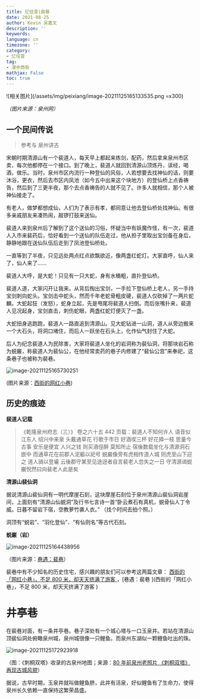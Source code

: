 ```yaml
---
title: 忆往昔|裴巷
date: 2021-08-25
author: Kevin 吴嘉文
description: ''
keywords: 
language: cn
timezone: ''
category:
- 忆往昔
tag:
- 漫步西街
mathjax: False
toc: true
---
```


![相关图片](/assets/img/peixiang/image-20211125165133535.png =x300)

*（图片来源：泉州网）*

<!--more-->

## 一个民间传说

> 参考与 泉州讲古

宋朝时期清源山有一个裴道人，每天早上都起来练剑，配药，然后拿来泉州市区卖，每次他都停在一个接口。到了晚上，裴道人就回到清源山顶炼丹，读经，喝酒，做乐。当时，泉州市区内流行一种登仙的风俗，人若想要去找神仙的话，则要沐浴，更衣，然后去市区内凤池（如今五中出来这个块地方）的登仙桥上点香祷告，然后到了三更半夜，那个去点香祷告的人就不见了。许多人就相信，那个人被神仙接走了。

有老人，做梦都想成仙，人们为了表示有孝，都同意让他去登仙桥处找神仙。有很多亲戚朋友来凑热闹，敲锣打鼓来送仙。

裴道人来到泉州后了解到了这个送仙的习俗，怀疑当中有妖魔作怪，有一次，裴道人入市来裴药后，恰好看到一个送仙的队伍走过，他从担子里取出宝剑备在身后，静静地跟在送仙队伍后走到了凤池登仙桥处。

一直等到了半夜，只见远处两点红点欲飘欲近，像两盏红蛇灯。大家直呼，仙人来了，仙人来了……

裴道人大呼，是大蛇！只见有一只大蛇，身有水桶粗，直扑登仙桥。

裴道人道，大家闪开让我来。从背后掏出宝剑，一手拉下登仙桥上老人，另一手持宝剑刺向蛇头。宝剑击中蛇头，然而千年老蛇骨粗皮硬，裴道人仅砍掉了一两片蛇麟。大蛇起狂（发怒），蛇身立起，先是甩尾将裴道人扫倒。而后张嘴扑来，裴道人见况起身，宝剑直击，刺伤蛇眼，两盏红蛇灯便灭了一盏。

大蛇扭身逃跑跑，裴道人一路直追到清源山。见大蛇钻进一山洞，道人从旁边搬来一个大石头，将洞口堵住，而后人一跃坐在石头上，化作仙气封住了大蛇。

后人为纪念裴道人为民除害，大家将裴道人坐化的岩洞称为裴仙洞，将那块岩石称为蜕巌，称裴道人为裴仙公，在他经常卖药的巷子内修建了“裴仙公宫”来奉祀，这条巷子也被称为裴巷。

![image-20211125165730251](/assets/img/peixiang/image-20211125165730251.png)

(图片来源：[西街的网红小巷](https://www.sohu.com/a/392065571_638188))

## 历史的痕迹

 **裴道人记载** 

> 《乾隆泉州府志（三）》 卷之六十五 442 页载：裴道人不知何许人 语音似江东人 绍兴中来泉 头戴通草花 行歌于市日 好酒喫三杯 好花揷一枝 思量今古事 安乐是便宜 人兴之钱 则买酒俓醉 莫知所止 宿後数载坐化与清源洞石嵌中 而通草花在前郡人泥軀以祀号 蜕巌像旁有虎相传道人城  则虎至山下迎之 道人骑以登壧 云後郡守某至见途迓者自言裴老人忽失之一日 守清源谒蜕巌怳然曰向裴老人此是矣

 **清源山裴仙洞** 

据说清源山裴仙洞有一明代摩崖石刻，这块摩崖石刻位于泉州清源山裴仙洞岩崖间，上面刻有“清源山仙蜕洞”及行书七言诗一首“卧云煮石有真机，蜕骨仙人丁令威。日暮不留岩下宿，空教萝竹袭人衣。” （找个时间去拍个照。）

洞顶有“蜕岩”、“羽化登仙”、“有仙则名”等古代石刻。

 **蜕巌（岩）** 

![image-20211125164438956](/assets/img/peixiang/image-20211125164438956.png)

（图片来源：[巷遇：裴巷](https://www.sohu.com/a/234733603_683837)）

裴巷中有不少知名的历史住宅，感兴趣的朋友们可以参考这两篇文章： [西街的「网红小巷」，不足 800 米，却天天挤满了游客 ](https://www.sohu.com/a/392065571_638188)，[巷遇：裴巷 ](西街的「网红小巷」，不足 800 米，却天天挤满了游客 )

#  井亭巷

在裴巷对面，有一条井亭巷。巷子深处有一个城心塔与一口玉泉井。若站在清源山顶裴仙洞处俯瞰泉州城，泉州城很像一只鲤鱼。而泉州东湖似一颗鲤鱼吐出的珠。

![image-20211125172923918](/assets/img/peixiang/image-20211125172923918.png)

（图：《刺桐双塔》收录的古泉州地图；来源：[80 年前泉州老照片 《刺桐双塔》再现古城风貌](http://www.mnw.cn/quanzhou/news/874425.html)）

据说，古早时期，玉泉井就叫做鲤鱼脐，此井有活泉，好似鲤鱼有了生命力，使得泉州长久依赖一直保持这繁荣昌盛。

